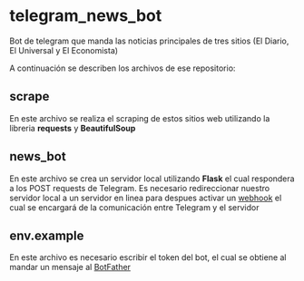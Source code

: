 # telegram_news_bot
Bot de telegram que manda las noticias principales de tres sitios (El Diario, El Universal y El Economista)

A continuación se describen los archivos de ese repositorio:

## scrape
En este archivo se realiza el scraping de estos sitios web utilizando la libreria **requests** y **BeautifulSoup** 

## news_bot
En este archivo se crea un servidor local utilizando **Flask** el cual respondera a los POST requests de Telegram. Es necesario redireccionar nuestro servidor local a un servidor en linea para despues activar un [webhook](https://core.telegram.org/bots/api#setwebhook) el cual se encargará de la comunicación entre Telegram y el servidor 

## env.example
En este archivo es necesario escribir el token del bot, el cual se obtiene al mandar un mensaje al [BotFather](https://core.telegram.org/bots#6-botfather)

